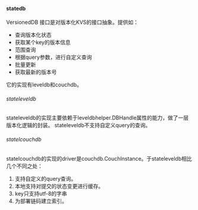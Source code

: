 #### statedb

VersionedDB 接口是对版本化KVS的接口抽象。提供如：

- 查询版本化状态
- 获取某个key的版本信息
- 范围查询
- 根据query参数，进行自定义查询
- 批量更新
- 获取最新的版本号

它的实现有leveldb和couchdb。

###### stateleveldb

stateleveldb的实现主要依赖于leveldbhelper.DBHandle属性的能力，做了一层版本化逻辑的封装。
stateleveldb不支持自定义query的查询。

###### statelcouchdb

statelcouchdb的实现的driver是couchdb.CouchInstance。于stateleveldb相比几个不同之处：

1. 支持自定义的query查询。
2. 本地支持对提交的状态变更进行缓存。
3. key只支持utf-8的字串
4. 为部署链码建立索引。
